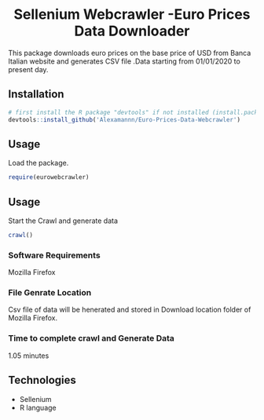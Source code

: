 

<h1 align="center">Sellenium Webcrawler -Euro Prices Data Downloader </h1>
<p>This package downloads euro prices on the base price of USD from Banca Italian website and generates CSV file .Data starting from 01/01/2020 to present day.
<br>
  

<h2> Installation</h2>

```R
# first install the R package "devtools" if not installed (install.packages("devtools")
devtools::install_github('Alexamannn/Euro-Prices-Data-Webcrawler')
```

<h2> Usage</h2>
<p> Load the package. </p>

```R
require(eurowebcrawler)

```
<h2> Usage</h2>
<p> Start the Crawl and generate data </p>

```R
crawl()

```

<h3> Software Requirements </h3>
<p> Mozilla Firefox </p>

<h3> File Genrate Location</h3>
<p> Csv file of data will be henerated and stored in Download location folder of Mozilla Firefox.</p>

<h3>Time to complete crawl and Generate Data </h3>
<p> 1.05 minutes </p>

<h2> Technologies </h2>

- Sellenium
- R language




